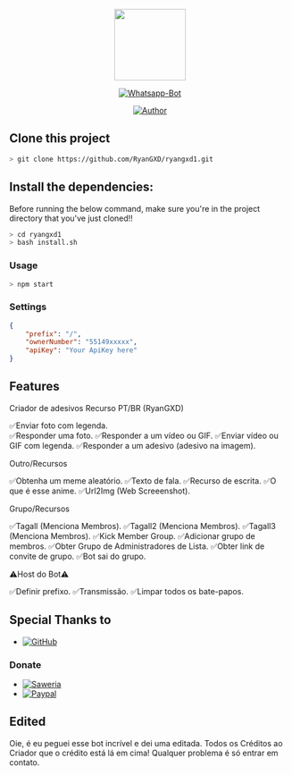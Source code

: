 <p align="center">
<img src="https://yt3.ggpht.com/yti/APfAmoGOMyd1XqfD-A7GdH6ZROEQTHhlDXUCNLUysvZ9=s108-c-k-c0x00ffffff-no-rj" width="128" height="128"/>
</p>
<p align="center">
<a href="#"><img title="Whatsapp-Bot" src="https://img.shields.io/badge/Termux Whatsapp Bot-green?colorA=%23ff0000&colorB=%23017e40&style=for-the-badge"></a>
</p>
<p align="center">
<a href="https://github.com/mhankbarbar"><img title="Author" src="https://img.shields.io/badge/Author-mhankbarbar-red.svg?style=for-the-badge&logo=github"></a>

## Clone this project

```bash
> git clone https://github.com/RyanGXD/ryangxd1.git
```

## Install the dependencies:
Before running the below command, make sure you're in the project directory that
you've just cloned!!

```bash
> cd ryangxd1
> bash install.sh
```

### Usage
```bash
> npm start
```

### Settings
```json
{
	"prefix": "/",
	"ownerNumber": "55149xxxxx",
	"apiKey": "Your ApiKey here"
}
```

## Features

Criador de adesivos Recurso PT/BR (RyanGXD)

✅Enviar foto com legenda. \
✅Responder uma foto.
✅Responder a um vídeo ou GIF.
✅Enviar vídeo ou GIF com legenda.
✅Responder a um adesivo (adesivo na imagem).

Outro/Recursos

✅Obtenha um meme aleatório.
✅Texto de fala.
✅Recurso de escrita.
✅O que é esse anime.
✅Url2Img (Web Screeenshot).

Grupo/Recursos

✅Tagall (Menciona Membros).
✅Tagall2 (Menciona Membros).
✅Tagall3 (Menciona Membros).
✅Kick Member Group.
✅Adicionar grupo de membros.
✅Obter Grupo de Administradores de Lista.
✅Obter link de convite de grupo.
✅Bot sai do grupo.

⚠️Host do Bot⚠️

✅Definir prefixo.
✅Transmissão.
✅Limpar todos os bate-papos.

## Special Thanks to
* <a href="https://github.com/adiwajshing/Baileys"><img alt="GitHub" src="https://img.shields.io/badge/adiwajshing/Baileys%20-%23121011.svg?&style=for-the-badge&logo=github&logoColor=white"/></a>
	
### Donate
* <a href="https://saweria.co/donate/mhankbarbar"><img alt="Saweria" src="https://img.shields.io/badge/Saweria-F16061?style=for-the-badge&logo=ko-fi&logoColor=white" /></a>
* <a href="https://paypal.me/mhankbarbar"><img alt="Paypal" src="https://img.shields.io/badge/PayPal-00457C?style=for-the-badge&logo=paypal&logoColor=white" /></a>
	
## Edited
Oie, é eu peguei esse bot incrível e dei uma editada.
Todos os Créditos ao Criador que o crédito está lá em cima!
Qualquer problema é só entrar em contato.
